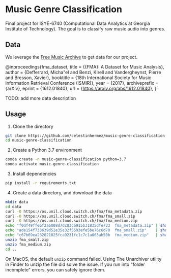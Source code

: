 # Music Genre Classification

Final project for ISYE-6740 (Computational Data Analytics at Georgia Institute of Technology). 
The goal is to classify raw music audio into genres.

## Data

We leverage the [Free Music Archive](https://github.com/mdeff/fma) to get data for our project.

@inproceedings{fma_dataset,
  title = {{FMA}: A Dataset for Music Analysis},
  author = {Defferrard, Micha\"el and Benzi, Kirell and Vandergheynst, Pierre and Bresson, Xavier},
  booktitle = {18th International Society for Music Information Retrieval Conference (ISMIR)},
  year = {2017},
  archiveprefix = {arXiv},
  eprint = {1612.01840},
  url = {https://arxiv.org/abs/1612.01840},
} 

TODO: add more data description

## Usage

1. Clone the directory

```bash
git clone https://github.com/celestinhermez/music-genre-classification
cd music-genre-classification
```

2. Create a Python 3.7 environment

```bash
conda create -n music-genre-classification python=3.7
conda activate music-genre-classification
```

3. Install dependencies

```bash
pip install -r requirements.txt
```

4. Create a data directory, and download the data

```bash
mkdir data
cd data
curl -O https://os.unil.cloud.switch.ch/fma/fma_metadata.zip
curl -O https://os.unil.cloud.switch.ch/fma/fma_small.zip
curl -O https://os.unil.cloud.switch.ch/fma/fma_medium.zip
echo "f0df49ffe5f2a6008d7dc83c6915b31835dfe733  fma_metadata.zip" | sha1sum -c -
echo "ade154f733639d52e35e32f5593efe5be76c6d70  fma_small.zip"    | sha1sum -c -
echo "c67b69ea232021025fca9231fc1c7c1a063ab50b  fma_medium.zip"   | sha1sum -c -unzip fma_metadata.zip
unzip fma_small.zip
unzip fma_medium.zip
cd ..
```

On MacOS, the default `unzip` command failed. Using The Unarchiver utility in Finder to unzip
the file did solve the issue. If you run into "folder incomplete" errors, 
you can safely ignore them.
